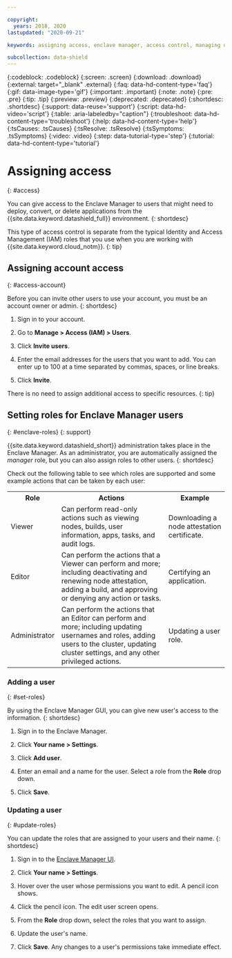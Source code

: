 ```yaml
---

copyright:
  years: 2018, 2020
lastupdated: "2020-09-21"

keywords: assigning access, enclave manager, access control, managing users, cluster roles, cluster permissions, kube security, data protection, encryption, 

subcollection: data-shield
---
```


{:codeblock: .codeblock}
{:screen: .screen}
{:download: .download}
{:external: target="_blank" .external}
{:faq: data-hd-content-type='faq'}
{:gif: data-image-type='gif'}
{:important: .important}
{:note: .note}
{:pre: .pre}
{:tip: .tip}
{:preview: .preview}
{:deprecated: .deprecated}
{:shortdesc: .shortdesc}
{:support: data-reuse='support'}
{:script: data-hd-video='script'}
{:table: .aria-labeledby="caption"}
{:troubleshoot: data-hd-content-type='troubleshoot'}
{:help: data-hd-content-type='help'}
{:tsCauses: .tsCauses}
{:tsResolve: .tsResolve}
{:tsSymptoms: .tsSymptoms}
{:video: .video}
{:step: data-tutorial-type='step'}
{:tutorial: data-hd-content-type='tutorial'}


# Assigning access
{: #access}

You can give access to the Enclave Manager to users that might need to deploy, convert, or delete applications from the {{site.data.keyword.datashield_full}} environment.
{: shortdesc}

This type of access control is separate from the typical Identity and Access Management (IAM) roles that you use when you are working with {{site.data.keyword.cloud_notm}}.
{: tip}

## Assigning account access
{: #access-account}

Before you can invite other users to use your account, you must be an account owner or admin.
{: shortdesc}

1. Sign in to your account.

2. Go to **Manage > Access (IAM) > Users**.

3. Click **Invite users**.

4. Enter the email addresses for the users that you want to add. You can enter up to 100 at a time separated by commas, spaces, or line breaks.

5. Click **Invite**. 

There is no need to assign additional access to specific resources.
{: tip}



## Setting roles for Enclave Manager users
{: #enclave-roles}
{: support}

{{site.data.keyword.datashield_short}} administration takes place in the Enclave Manager. As an administrator, you are automatically assigned the *manager* role, but you can also assign roles to other users.
{: shortdesc}

Check out the following table to see which roles are supported and some example actions that can be taken by each user:

<table>
  <tr>
    <th>Role</th>
    <th>Actions</th>
    <th>Example</th>
  </tr>
  <tr>
    <td>Viewer</td>
    <td>Can perform read-only actions such as viewing nodes, builds, user information, apps, tasks, and audit logs.</td>
    <td>Downloading a node attestation certificate.</td>
  </tr>
  <tr>
    <td>Editor</td>
    <td>Can perform the actions that a Viewer can perform and more; including deactivating and renewing node attestation, adding a build, and approving or denying any action or tasks.</td>
    <td>Certifying an application.</td>
  </tr>
  <tr>
    <td>Administrator</td>
    <td>Can perform the actions that an Editor can perform and more; including updating usernames and roles, adding users to the cluster, updating cluster settings, and any other privileged actions.</td>
    <td>Updating a user role.</td>
  </tr>
</table>


### Adding a user
{: #set-roles}

By using the Enclave Manager GUI, you can give new user's access to the information.
{: shortdesc}

1. Sign in to the Enclave Manager.

2. Click **Your name > Settings**.

3. Click **Add user**.

4. Enter an email and a name for the user. Select a role from the **Role** drop down.

5. Click **Save**.



### Updating a user
{: #update-roles}

You can update the roles that are assigned to your users and their name.
{: shortdesc}

1. Sign in to the [Enclave Manager UI](/docs/data-shield?topic=data-shield-enclave-manager#em-signin).

2. Click **Your name > Settings**.

3. Hover over the user whose permissions you want to edit. A pencil icon shows.

4. Click the pencil icon. The edit user screen opens.

5. From the **Role** drop down, select the roles that you want to assign.

6. Update the user's name.

7. Click **Save**. Any changes to a user's permissions take immediate effect.


